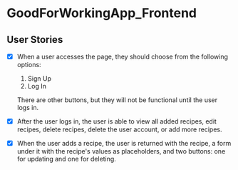 # GoodForWorkingApp_Frontend


## User Stories

- [x] When a user accesses the page, they should choose from the following options:
  1. Sign Up
  1. Log In
  
  There are other buttons, but they will not be functional until the user logs in. 
  
 - [x] After the user logs in, the user is able to view all added recipes, edit recipes, delete recipes, delete the user account, or add more recipes.
  

- [x] When the user adds a recipe, the user is returned with the recipe, a form under it with the recipe's values as placeholders, and two buttons: one for updating and one for deleting. 
